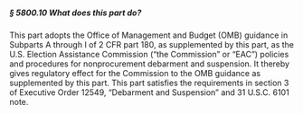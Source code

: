 ##### § 5800.10 What does this part do? #####

This part adopts the Office of Management and Budget (OMB) guidance in Subparts A through I of 2 CFR part 180, as supplemented by this part, as the U.S. Election Assistance Commission (“the Commission” or “EAC”) policies and procedures for nonprocurement debarment and suspension. It thereby gives regulatory effect for the Commission to the OMB guidance as supplemented by this part. This part satisfies the requirements in section 3 of Executive Order 12549, “Debarment and Suspension” and 31 U.S.C. 6101 note.